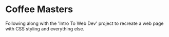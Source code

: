 # Coffee Masters
Following along with the 'Intro To Web Dev' project to recreate a web page with CSS styling and everything else.
